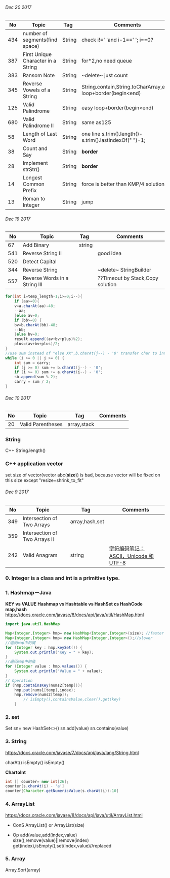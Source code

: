 ###### Dec 20 2017
No |Topic    |Tag    |Comments
 --- |------------|------|------
 434|number of segments(find space)|String| check i!=' 'and i-1==' '; i==0?
 387|First Unique Character in a String|String|for*2,no need queue
 383|Ransom Note|String|~delete~ just count
 345|Reverse Vowels of a String|String|String.contain,String.toCharArray,easy loop+border(begin<end)
 125|Valid Palindrome|String|easy loop+border(begin<end)
 680|Valid Palindrome II|String|same as125
 58|Length of Last Word|String|one line s.trim().length()-s.trim().lastIndexOf(" ")-1;
 38|Count and Say|String|**border**
 28|Implement strStr()|String|**border**
 14| Longest Common Prefix|String| force is better than KMP/4 solutions
 13|Roman to Integer|String|jump
 

###### Dec 19 2017
No |Topic    |Tag    |Comments
 --- |------------|------|------
 67| Add Binary |  string |     
 541| Reverse String II||good idea
 520|Detect Capital||
 344|Reverse String| |~delete~ StringBuilder
 557|Reverse Words in a String III||??Timeout by Stack,Copy solution



```Java  
for(int i=temp_length-1;i>=0;i--){
    if (aa>=0){
	v=a.charAt(aa)-48;
	--aa;
	}else av=0;
    if (bb>=0) {
	bv=b.charAt(bb)-48;
	--bb;
	}else bv=0;
    result.append((av+bv+plus)%2);
    plus=(av+bv+plus)/2;
}
//use sum instead of "else XX",b.charAt(j--) - '0' transfer char to int
while (i >= 0 || j >= 0) {
    int sum = carry;
    if (j >= 0) sum += b.charAt(j--) - '0';
    if (i >= 0) sum += a.charAt(i--) - '0';
    sb.append(sum % 2);
    carry = sum / 2;
}
```

###### Dec 10 2017
No |Topic    |Tag    |Comments
 --- |------------|------|------
 20| Valid Parentheses |array,stack      | 

### String
C++ String.length()

### C++ application vector
set size of vector(vector<t> abc(**size**)) is bad, because vector will be fixed on this size except "resize+shrink_to_fit"


###### Dec 9 2017
 No |Topic    |Tag    |Comments
 --- |------------|------|------
 349  | Intersection of Two Arrays |array,hash,set      |
 359  | Intersection of Two Arrays II   |    |
 242	|Valid Anagram |string  |[字符编码笔记：ASCII，Unicode 和 UTF-8](http://www.ruanyifeng.com/blog/2007/10/ascii_unicode_and_utf-8.html)|

### 0. Integer is a class and int is a primitive type.
### 1. Hashmap－Java   
**KEY vs VALUE**
**Hashmap vs Hashtable vs HashSet cs HashCode**
**map,hash**
https://docs.oracle.com/javase/8/docs/api/java/util/HashMap.html

```java
import java.util.HashMap

Map<Integer,Integer> hmp= new HashMap<Integer,Integer>(size); //faster
Map<Integer,Integer> hmp= new HashMap<Integer,Integer>();//slower
//遍历map中的键 
for (Integer key : hmp.keySet()) {  
    System.out.println("Key = " + key);  
}    
//遍历map中的值  
for (Integer value : hmp.values()) {   
    System.out.println("Value = " + value);  
}  
// Operation
if (hmp.containsKey(nums2[temp])){
    hmp.put(nums1[temp],index);
    hmp.remove(nums2[temp]);
		// isEmpty(),containsValue,clear(),get(key)
    }  		
```  
		
###  2. set
Set<integer> sn= new HashSet<>()
	sn.add(value)
	sn.contains(value)

###  3. String
https://docs.oracle.com/javase/7/docs/api/java/lang/String.html

charAt()
isEmpty()
isEmpty()

**ChartoInt**

```Java
int [] counter= new int[26];
counter[s.charAt(i) - 'a']
counter[Character.getNumericValue(s.charAt(i))-10]
```

###  4. ArrayList
https://docs.oracle.com/javase/8/docs/api/java/util/ArrayList.html
- ConS
ArrayList() or ArrayList(size)

- Op
add(value,add(index,value)  
size(),remove(value)||remove(index)  
get(index),isEmpty(),set(index,value)//replaced  

###  5. Array
Array.Sort(array)
